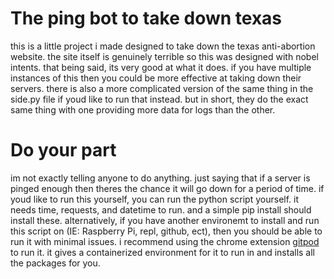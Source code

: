 # The ping bot to take down texas
this is a little project i made designed to take down the texas anti-abortion website. the site itself is genuinely terrible so this was designed with nobel intents. that being said, its very good at what it does. if you have multiple instances of this then you could be more effective at taking down their servers. there is also a more complicated version of the same thing in the side.py file if youd like to run that instead. but in short, they do the exact same thing with one providing more data for logs than the other.

# Do your part
im not exactly telling anyone to do anything. just saying that if a server is pinged enough then theres the chance it will go down for a period of time. if youd like to run this yourself, you can run the python script yourself. it needs time, requests, and datetime to run. and a simple pip install should install these. alternatively, if you have another environemt to install and run this script on (IE: Raspberry Pi, repl, github, ect), then you should be able to run it with minimal issues. i recommend using the chrome extension [gitpod](https://gitpod.io/#https://github.com/Dante-Morrison/pingmonster) to run it. it gives a containerized environment for it to run in and installs all the packages for you.